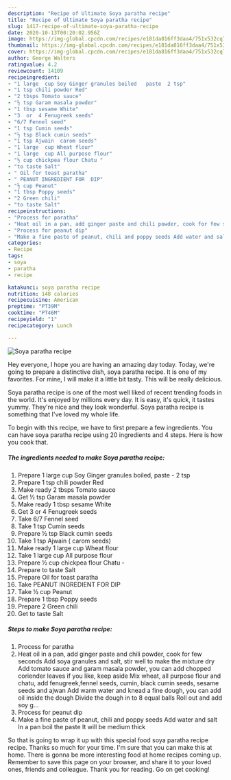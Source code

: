 ```yaml
---
description: "Recipe of Ultimate Soya paratha recipe"
title: "Recipe of Ultimate Soya paratha recipe"
slug: 1417-recipe-of-ultimate-soya-paratha-recipe
date: 2020-10-13T00:20:02.956Z
image: https://img-global.cpcdn.com/recipes/e181da816ff3daa4/751x532cq70/soya-paratha-recipe-recipe-main-photo.jpg
thumbnail: https://img-global.cpcdn.com/recipes/e181da816ff3daa4/751x532cq70/soya-paratha-recipe-recipe-main-photo.jpg
cover: https://img-global.cpcdn.com/recipes/e181da816ff3daa4/751x532cq70/soya-paratha-recipe-recipe-main-photo.jpg
author: George Walters
ratingvalue: 4.2
reviewcount: 14109
recipeingredient:
- "1 large  cup Soy Ginger granules boiled   paste  2 tsp"
- "1 tsp chili powder Red"
- "2 tbsps Tomato sauce"
- "½ tsp Garam masala powder"
- "1 tbsp sesame White"
- "3  or  4 Fenugreek seeds"
- "6/7 Fennel seed"
- "1 tsp Cumin seeds"
- "½ tsp Black cumin seeds"
- "1 tsp Ajwain  carom seeds"
- "1 large  cup Wheat flour"
- "1 large  cup All purpose flour"
- "½ cup chickpea flour Chatu "
- "to taste Salt"
- " Oil for toast paratha"
- " PEANUT INGREDIENT FOR  DIP"
- "½ cup Peanut"
- "1 tbsp Poppy seeds"
- "2 Green chili"
- "to taste Salt"
recipeinstructions:
- "Process for paratha"
- "Heat oil in a pan, add ginger paste and chili powder, cook for few seconds Add soya granules and salt, stir well to make the mixture dry Add tomato sauce and garam masala powder, you can add chopped coriender leaves if you like, keep aside Mix wheat, all purpose flour and chatu, add fenugreek,fennel seeds, cumin, black cumin seeds, sesame seeds and ajwan Add warm water and knead a fine dough, you can add oil inside the dough Divide the dough in to 8 equal balls Roll out and add soy g..."
- "Process for peanut dip"
- "Make a fine paste of peanut, chili and poppy seeds Add water and salt In a pan boil the paste It will be medium thick"
categories:
- Recipe
tags:
- soya
- paratha
- recipe

katakunci: soya paratha recipe 
nutrition: 148 calories
recipecuisine: American
preptime: "PT39M"
cooktime: "PT46M"
recipeyield: "1"
recipecategory: Lunch

---
```



![Soya paratha recipe](https://img-global.cpcdn.com/recipes/e181da816ff3daa4/751x532cq70/soya-paratha-recipe-recipe-main-photo.jpg)

Hey everyone, I hope you are having an amazing day today. Today, we're going to prepare a distinctive dish, soya paratha recipe. It is one of my favorites. For mine, I will make it a little bit tasty. This will be really delicious.



Soya paratha recipe is one of the most well liked of recent trending foods in the world. It's enjoyed by millions every day. It is easy, it's quick, it tastes yummy. They're nice and they look wonderful. Soya paratha recipe is something that I've loved my whole life.


To begin with this recipe, we have to first prepare a few ingredients. You can have soya paratha recipe using 20 ingredients and 4 steps. Here is how you cook that.

<!--inarticleads1-->

##### The ingredients needed to make Soya paratha recipe:

1. Prepare 1 large  cup Soy Ginger granules boiled,   paste - 2 tsp
1. Prepare 1 tsp chili powder Red
1. Make ready 2 tbsps Tomato sauce
1. Get ½ tsp Garam masala powder
1. Make ready 1 tbsp sesame White
1. Get 3  or  4 Fenugreek seeds
1. Take 6/7 Fennel seed
1. Take 1 tsp Cumin seeds
1. Prepare ½ tsp Black cumin seeds
1. Take 1 tsp Ajwain ( carom seeds)
1. Make ready 1 large  cup Wheat flour
1. Take 1 large  cup All purpose flour
1. Prepare ½ cup chickpea flour Chatu -
1. Prepare to taste Salt
1. Prepare  Oil for toast paratha
1. Take  PEANUT INGREDIENT FOR  DIP
1. Take ½ cup Peanut
1. Prepare 1 tbsp Poppy seeds
1. Prepare 2 Green chili
1. Get to taste Salt




<!--inarticleads2-->

##### Steps to make Soya paratha recipe:

1. Process for paratha
1. Heat oil in a pan, add ginger paste and chili powder, cook for few seconds Add soya granules and salt, stir well to make the mixture dry Add tomato sauce and garam masala powder, you can add chopped coriender leaves if you like, keep aside Mix wheat, all purpose flour and chatu, add fenugreek,fennel seeds, cumin, black cumin seeds, sesame seeds and ajwan Add warm water and knead a fine dough, you can add oil inside the dough Divide the dough in to 8 equal balls Roll out and add soy g...
1. Process for peanut dip
1. Make a fine paste of peanut, chili and poppy seeds Add water and salt In a pan boil the paste It will be medium thick




So that is going to wrap it up with this special food soya paratha recipe recipe. Thanks so much for your time. I'm sure that you can make this at home. There is gonna be more interesting food at home recipes coming up. Remember to save this page on your browser, and share it to your loved ones, friends and colleague. Thank you for reading. Go on get cooking!
